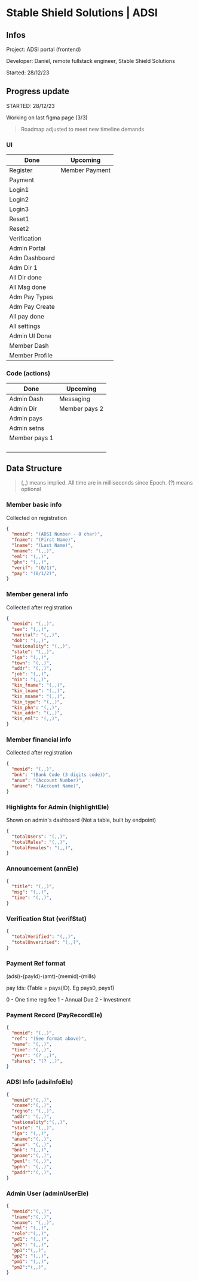 # Stable Shield Solutions | ADSI

## Infos
Project: ADSI portal (frontend)

Developer: Daniel, remote fullstack engineer, Stable Shield Solutions

Started: 28/12/23



## Progress update

STARTED: 28/12/23

Working on last figma page (3/3)

> Roadmap adjusted to meet new timeline demands

### UI

| Done          | Upcoming      |
| ------------- | ------------- |
| Register      | Member Payment|
| Payment       |               |
| Login1        |               |
| Login2        |               |
| Login3        |               |
| Reset1        |               |
| Reset2        |               |
| Verification  |               |
| Admin Portal  |               |
| Adm Dashboard |               |
| Adm Dir 1     |               |
| All Dir done  |               |
| All Msg done  |               |
| Adm Pay Types |               |
| Adm Pay Create|               |
| All pay done  |               |
| All settings  |               |
| Admin UI Done |               |
| Member Dash   |               |
| Member Profile|               |

### Code (actions)

| Done          | Upcoming      |
| ------------- | ------------- |
| Admin Dash    | Messaging     |
| Admin Dir     | Member pays 2 |
| Admin pays    |               |
| Admin setns   |               |
| Member pays 1 |               |
|               |               |
|               |               |
|               |               |
|               |               |



## Data Structure

> (,,) means implied. All time are in milliseconds since Epoch. (?) means optional



### Member basic info

 Collected on registration

```json
{
  "memid": "(ADSI Number - 8 char)",
  "fname": "(First Name)",
  "lname": "(Last Name)",
  "mname": "(,,)",
  "eml": "(,,)",
  "phn": "(,,)",
  "verif": "(0/1)",
  "pay": "(0/1/2)",
}
```



### Member general info

 Collected after registration

```json
{
  "memid": "(,,)",
  "sex": "(,,)",
  "marital": "(,,)",
  "dob": "(,,)",
  "nationality": "(,,)",
  "state": "(,,)",
  "lga": "(,,)",
  "town": "(,,)",
  "addr": "(,,)",
  "job": "(,,)",
  "nin": "(,,)",
  "kin_fname": "(,,)",
  "kin_lname": "(,,)",
  "kin_mname": "(,,)",
  "kin_type": "(,,)",
  "kin_phn": "(,,)",
  "kin_addr": "(,,)",
  "kin_eml": "(,,)",
}
```




### Member financial info

 Collected after registration

```json
{
  "memid": "(,,)",
  "bnk": "(Bank Code (3 digits code))",
  "anum": "(Account Number)",
  "aname": "(Account Name)",
}
```



### Highlights for Admin (highlightEle)

 Shown on admin's dashboard (Not a table, built by endpoint)

```json
{
  "totalUsers": "(,,)",
  "totalMales": "(,,)",
  "totalFemales": "(,,)",
}
```



### Announcement (annEle)


```json
{
  "title": "(,,)",
  "msg": "(,,)",
  "time": "(,,)",
}
```



### Verification Stat (verifStat)

```json
{
  "totalVerified": "(,,)",
  "totalUnverified": "(,,)",
}
```

### Payment Ref format

(adsi)-(payId)-(amt)-(memid)-(mills)

pay Ids: (Table = pays(ID). Eg pays0, pays1)

0 - One time reg fee 
1 - Annual Due
2 - Investment




### Payment Record (PayRecordEle)

```json
{
  "memid": "(,,)",
  "ref": "(See format above)",
  "name": "(,,)",
  "time": "(,,)",
  "year": "(? ,,)",
  "shares": "(? ,,)",
}
```





### ADSI Info (adsiInfoEle)

```json
{
  "memid":"(,,)",
  "cname":"(,,)",
  "regno": "(,,)",
  "addr": "(,,)",
  "nationality":"(,,)",
  "state": "(,,)",
  "lga": "(,,)",
  "aname":"(,,)",
  "anum": "(,,)",
  "bnk": "(,,)",
  "pname":"(,,)",
  "peml": "(,,)",
  "pphn": "(,,)",
  "paddr":"(,,)",
}
```






### Admin User (adminUserEle)

```json
{
  "memid":"(,,)",
  "lname":"(,,)",
  "oname": "(,,)",
  "eml": "(,,)",
  "role":"(,,)",
  "pd1": "(,,)",
  "pd2": "(,,)",
  "pp1":"(,,)",
  "pp2": "(,,)",
  "pm1": "(,,)",
  "pm2":"(,,)",
}
```
